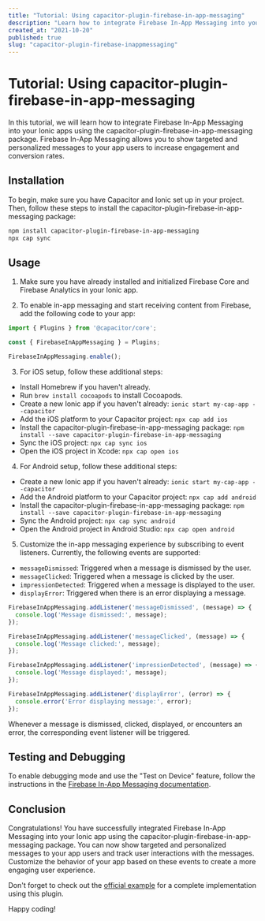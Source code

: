 ```yaml
---
title: "Tutorial: Using capacitor-plugin-firebase-in-app-messaging"
description: "Learn how to integrate Firebase In-App Messaging into your Ionic apps using the capacitor-plugin-firebase-in-app-messaging package."
created_at: "2021-10-20"
published: true
slug: "capacitor-plugin-firebase-inappmessaging"
---
```


# Tutorial: Using capacitor-plugin-firebase-in-app-messaging

In this tutorial, we will learn how to integrate Firebase In-App Messaging into your Ionic apps using the capacitor-plugin-firebase-in-app-messaging package. Firebase In-App Messaging allows you to show targeted and personalized messages to your app users to increase engagement and conversion rates.

## Installation

To begin, make sure you have Capacitor and Ionic set up in your project. Then, follow these steps to install the capacitor-plugin-firebase-in-app-messaging package:

```bash
npm install capacitor-plugin-firebase-in-app-messaging
npx cap sync
```

## Usage

1. Make sure you have already installed and initialized Firebase Core and Firebase Analytics in your Ionic app.

2. To enable in-app messaging and start receiving content from Firebase, add the following code to your app:

```typescript
import { Plugins } from '@capacitor/core';

const { FirebaseInAppMessaging } = Plugins;

FirebaseInAppMessaging.enable();
```

3. For iOS setup, follow these additional steps:

- Install Homebrew if you haven't already.
- Run `brew install cocoapods` to install Cocoapods.
- Create a new Ionic app if you haven't already: `ionic start my-cap-app --capacitor`
- Add the iOS platform to your Capacitor project: `npx cap add ios`
- Install the capacitor-plugin-firebase-in-app-messaging package: `npm install --save capacitor-plugin-firebase-in-app-messaging`
- Sync the iOS project: `npx cap sync ios`
- Open the iOS project in Xcode: `npx cap open ios`

4. For Android setup, follow these additional steps:

- Create a new Ionic app if you haven't already: `ionic start my-cap-app --capacitor`
- Add the Android platform to your Capacitor project: `npx cap add android`
- Install the capacitor-plugin-firebase-in-app-messaging package: `npm install --save capacitor-plugin-firebase-in-app-messaging`
- Sync the Android project: `npx cap sync android`
- Open the Android project in Android Studio: `npx cap open android`

5. Customize the in-app messaging experience by subscribing to event listeners. Currently, the following events are supported:

- `messageDismissed`: Triggered when a message is dismissed by the user.
- `messageClicked`: Triggered when a message is clicked by the user.
- `impressionDetected`: Triggered when a message is displayed to the user.
- `displayError`: Triggered when there is an error displaying a message.

```typescript
FirebaseInAppMessaging.addListener('messageDismissed', (message) => {
  console.log('Message dismissed:', message);
});

FirebaseInAppMessaging.addListener('messageClicked', (message) => {
  console.log('Message clicked:', message);
});

FirebaseInAppMessaging.addListener('impressionDetected', (message) => {
  console.log('Message displayed:', message);
});

FirebaseInAppMessaging.addListener('displayError', (error) => {
  console.error('Error displaying message:', error);
});
```

Whenever a message is dismissed, clicked, displayed, or encounters an error, the corresponding event listener will be triggered.

## Testing and Debugging

To enable debugging mode and use the "Test on Device" feature, follow the instructions in the [Firebase In-App Messaging documentation](https://firebase.google.com/docs/in-app-messaging/get-started?platform=ios).

## Conclusion

Congratulations! You have successfully integrated Firebase In-App Messaging into your Ionic app using the capacitor-plugin-firebase-in-app-messaging package. You can now show targeted and personalized messages to your app users and track user interactions with the messages. Customize the behavior of your app based on these events to create a more engaging user experience.

Don't forget to check out the [official example](https://github.com/capacitor-community/fcm/tree/master/example) for a complete implementation using this plugin.

Happy coding!